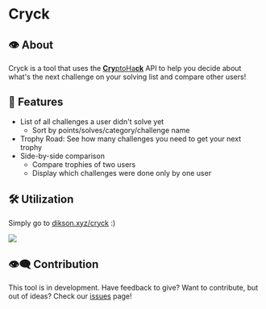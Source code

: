 # Cryck

## 👁️ About

Cryck is a tool that uses the [<b>Cry</b>ptoHa<b>ck</b>](https://cryptohack.org/) API to help you decide about what's the next challenge on your solving list and compare other users!

## 👀 Features

- List of all challenges a user didn't solve yet
  - Sort by points/solves/category/challenge name
- Trophy Road: See how many challenges you need to get your next trophy
- Side-by-side comparison
  - Compare trophies of two users
  - Display which challenges were done only by one user

## 🛠️ Utilization

Simply go to [dikson.xyz/cryck](https://dikson.xyz/cryck/) :)

![](img/cryck.gif)

## 👁️‍🗨️ Contribution

This tool is in development. Have feedback to give? Want to contribute, but out of ideas? Check our [issues](https://github.com/diksown/cryck/issues) page!
